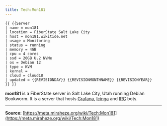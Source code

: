 ```yaml
---
title: Tech:Mon181
---
```


```
{{ {{Server
| name = mon181
| location = FiberState Salt Lake City
| host = mon181.wikitide.net
| usage = Monitoring
| status = running
| memory = 4GB
| cpu = 4 cores
| ssd = 20GB U.2 NVMe
| os = Debian 12
| type = KVM
| kernel =
| cloud = cloud18
| updated = {{REVISIONDAY}} {{REVISIONMONTHNAME}} {{REVISIONYEAR}}
}} }}
```

**mon181** is a FiberState server in Salt Lake City, Utah running Debian Bookworm. It is a server that hosts [Grafana](/tech-docs/techgrafana.md), [Icinga](/tech-docs/techicinga.md) and [IRC](https://meta.miraheze.org/wiki/IRC) bots.

----
**Source**: [https://meta.miraheze.org/wiki/Tech:Mon181](https://meta.miraheze.org/wiki/Tech:Mon181)